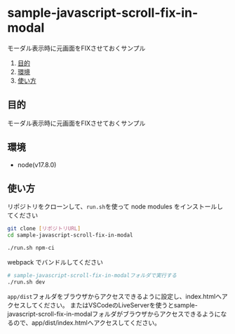 # sample-javascript-scroll-fix-in-modal

モーダル表示時に元画面をFIXさせておくサンプル

<!-- @import "[TOC]" {cmd="toc" depthFrom=2 depthTo=6 orderedList=true} -->

<!-- code_chunk_output -->

1. [目的](#目的)
2. [環境](#環境)
3. [使い方](#使い方)

<!-- /code_chunk_output -->

## 目的

モーダル表示時に元画面をFIXさせておくサンプル


## 環境

- node(v17.8.0)


## 使い方

リポジトリをクローンして、`run.sh`を使って node modules をインストールしてください

```bash
git clone [リポジトリURL]
cd sample-javascript-scroll-fix-in-modal

./run.sh npm-ci
```

webpack でバンドルしてください

```bash
# sample-javascript-scroll-fix-in-modalフォルダで実行する
./run.sh dev
```

`app/dist`フォルダをブラウザからアクセスできるように設定し、index.htmlへアクセスしてください。
またはVSCodeのLiveServerを使うとsample-javascript-scroll-fix-in-modalフォルダがブラウザからアクセスできるようになるので、app/dist/index.htmlへアクセスしてください。

